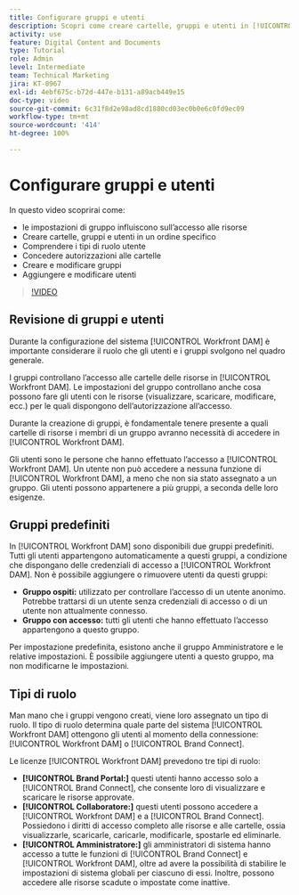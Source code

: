 ```yaml
---
title: Configurare gruppi e utenti
description: Scopri come creare cartelle, gruppi e utenti in [!UICONTROL Workfront DAM]. Informazioni sui tipi di ruolo utente e concessioni delle autorizzazioni alle cartelle.
activity: use
feature: Digital Content and Documents
type: Tutorial
role: Admin
level: Intermediate
team: Technical Marketing
jira: KT-8967
exl-id: 4ebf675c-b72d-447e-b131-a89acb449e15
doc-type: video
source-git-commit: 6c31f8d2e98ad8cd1880cd03ec0b0e6c0fd9ec09
workflow-type: tm+mt
source-wordcount: '414'
ht-degree: 100%

---
```


# Configurare gruppi e utenti

In questo video scoprirai come:

* le impostazioni di gruppo influiscono sull’accesso alle risorse
* Creare cartelle, gruppi e utenti in un ordine specifico
* Comprendere i tipi di ruolo utente
* Concedere autorizzazioni alle cartelle
* Creare e modificare gruppi
* Aggiungere e modificare utenti

>[!VIDEO](https://video.tv.adobe.com/v/335230/?quality=12&learn=on)

## Revisione di gruppi e utenti

Durante la configurazione del sistema [!UICONTROL Workfront DAM] è importante considerare il ruolo che gli utenti e i gruppi svolgono nel quadro generale.

I gruppi controllano l’accesso alle cartelle delle risorse in [!UICONTROL Workfront DAM]. Le impostazioni del gruppo controllano anche cosa possono fare gli utenti con le risorse (visualizzare, scaricare, modificare, ecc.) per le quali dispongono dell’autorizzazione all’accesso.

Durante la creazione di gruppi, è fondamentale tenere presente a quali cartelle di risorse i membri di un gruppo avranno necessità di accedere in [!UICONTROL Workfront DAM].

Gli utenti sono le persone che hanno effettuato l’accesso a [!UICONTROL Workfront DAM]. Un utente non può accedere a nessuna funzione di [!UICONTROL Workfront DAM], a meno che non sia stato assegnato a un gruppo. Gli utenti possono appartenere a più gruppi, a seconda delle loro esigenze.

## Gruppi predefiniti

In [!UICONTROL Workfront DAM] sono disponibili due gruppi predefiniti. Tutti gli utenti appartengono automaticamente a questi gruppi, a condizione che dispongano delle credenziali di accesso a [!UICONTROL Workfront DAM]. Non è possibile aggiungere o rimuovere utenti da questi gruppi:

* **Gruppo ospiti:** utilizzato per controllare l’accesso di un utente anonimo. Potrebbe trattarsi di un utente senza credenziali di accesso o di un utente non attualmente connesso.
* **Gruppo con accesso:** tutti gli utenti che hanno effettuato l’accesso appartengono a questo gruppo.

Per impostazione predefinita, esistono anche il gruppo Amministratore e le relative impostazioni. È possibile aggiungere utenti a questo gruppo, ma non modificarne le impostazioni.

## Tipi di ruolo

Man mano che i gruppi vengono creati, viene loro assegnato un tipo di ruolo. Il tipo di ruolo determina quale parte del sistema [!UICONTROL Workfront DAM] ottengono gli utenti al momento della connessione: [!UICONTROL Workfront DAM] o [!UICONTROL Brand Connect].

Le licenze [!UICONTROL Workfront DAM] prevedono tre tipi di ruolo:

* **[!UICONTROL Brand Portal:]** questi utenti hanno accesso solo a [!UICONTROL Brand Connect], che consente loro di visualizzare e scaricare le risorse approvate.
* **[!UICONTROL Collaboratore:]** questi utenti possono accedere a [!UICONTROL Workfront DAM] e a [!UICONTROL  Brand Connect]. Possiedono i diritti di accesso completo alle risorse e alle cartelle, ossia visualizzarle, scaricarle, caricarle, modificarle, spostarle ed eliminarle.
* **[!UICONTROL Amministratore:]** gli amministratori di sistema hanno accesso a tutte le funzioni di [!UICONTROL Brand Connect] e [!UICONTROL Workfront DAM], oltre ad avere la possibilità di stabilire le impostazioni di sistema globali per ciascuno di essi. Inoltre, possono accedere alle risorse scadute o impostate come inattive.

<!-- 
Learn more graphic & documentation article link, below
* Understanding the difference between Workfront licenses and Workfront DAM role types
* -->
